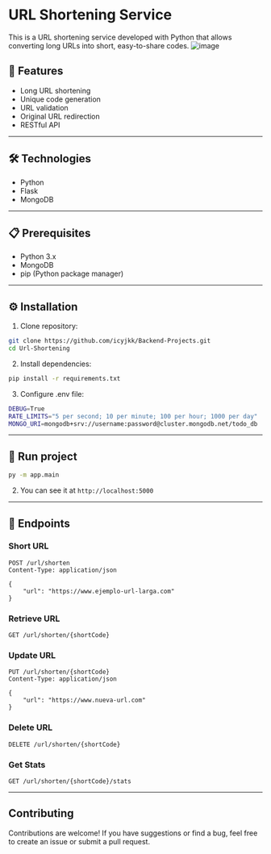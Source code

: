 # URL Shortening Service

This is a URL shortening service developed with Python that allows converting long URLs into short, easy-to-share codes.
![image](https://github.com/user-attachments/assets/f90b9620-5b0d-4df7-953d-5ec3770e7cce)

## 🚀 Features

- Long URL shortening
- Unique code generation 
- URL validation
- Original URL redirection
- RESTful API
---
## 🛠️ Technologies

- Python
- Flask
- MongoDB
---
## 📋 Prerequisites
- Python 3.x
- MongoDB
- pip (Python package manager)
---
## ⚙️ Installation

1. Clone repository:
```bash
git clone https://github.com/icyjkk/Backend-Projects.git
cd Url-Shortening
```

2. Install dependencies:
```bash
pip install -r requirements.txt
```

3. Configure .env file:
```bash
DEBUG=True
RATE_LIMITS="5 per second; 10 per minute; 100 per hour; 1000 per day"
MONGO_URI=mongodb+srv://username:password@cluster.mongodb.net/todo_db
```
---
## 🚀 Run project
```bash
py -m app.main
```

2. You can see it at `http://localhost:5000`
---
## 📌 Endpoints

### Short URL
```http
POST /url/shorten
Content-Type: application/json

{
    "url": "https://www.ejemplo-url-larga.com"
}
```
### Retrieve URL
```http
GET /url/shorten/{shortCode}
```

### Update URL
```http
PUT /url/shorten/{shortCode}
Content-Type: application/json

{
    "url": "https://www.nueva-url.com"
}
```
### Delete URL
```http
DELETE /url/shorten/{shortCode}
```
### Get Stats
```http
GET /url/shorten/{shortCode}/stats
```
---
## Contributing

Contributions are welcome! If you have suggestions or find a bug, feel free to create an issue or submit a pull request.
